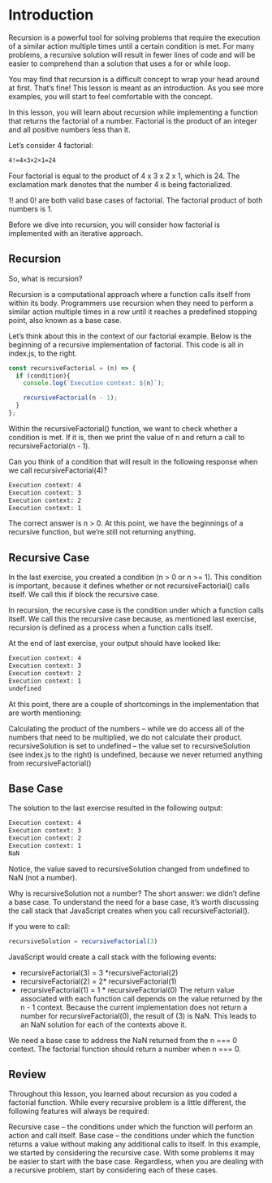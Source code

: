 # Introduction

Recursion is a powerful tool for solving problems that require the execution of a similar action multiple times until a certain condition is met. For many problems, a recursive solution will result in fewer lines of code and will be easier to comprehend than a solution that uses a for or while loop.

You may find that recursion is a difficult concept to wrap your head around at first. That’s fine! This lesson is meant as an introduction. As you see more examples, you will start to feel comfortable with the concept.

In this lesson, you will learn about recursion while implementing a function that returns the factorial of a number. Factorial is the product of an integer and all positive numbers less than it.

Let’s consider 4 factorial:

```txt
4!=4×3×2×1=24
```

Four factorial is equal to the product of 4 x 3 x 2 x 1, which is 24. The exclamation mark denotes that the number 4 is being factorialized.

1! and 0! are both valid base cases of factorial. The factorial product of both numbers is 1.

Before we dive into recursion, you will consider how factorial is implemented with an iterative approach.

## Recursion

So, what is recursion?

Recursion is a computational approach where a function calls itself from within its body. Programmers use recursion when they need to perform a similar action multiple times in a row until it reaches a predefined stopping point, also known as a base case.

Let’s think about this in the context of our factorial example. Below is the beginning of a recursive implementation of factorial. This code is all in index.js, to the right.

```js
const recursiveFactorial = (n) => {
  if (condition){
    console.log(`Execution context: ${n}`);

    recursiveFactorial(n - 1);
  }
};
```

Within the recursiveFactorial() function, we want to check whether a condition is met. If it is, then we print the value of n and return a call to recursiveFactorial(n - 1).

Can you think of a condition that will result in the following response when we call recursiveFactorial(4)?

```txt
Execution context: 4
Execution context: 3
Execution context: 2
Execution context: 1
```

The correct answer is n > 0. At this point, we have the beginnings of a recursive function, but we’re still not returning anything.

## Recursive Case

In the last exercise, you created a condition (n > 0 or n >= 1). This condition is important, because it defines whether or not recursiveFactorial() calls itself. We call this if block the recursive case.

In recursion, the recursive case is the condition under which a function calls itself. We call this the recursive case because, as mentioned last exercise, recursion is defined as a process when a function calls itself.

At the end of last exercise, your output should have looked like:

```txt
Execution context: 4
Execution context: 3
Execution context: 2
Execution context: 1
undefined
```

At this point, there are a couple of shortcomings in the implementation that are worth mentioning:

Calculating the product of the numbers – while we do access all of the numbers that need to be multiplied, we do not calculate their product.
recursiveSolution is set to undefined – the value set to recursiveSolution (see index.js to the right) is undefined, because we never returned anything from recursiveFactorial()

## Base Case

The solution to the last exercise resulted in the following output:

```txt
Execution context: 4
Execution context: 3
Execution context: 2
Execution context: 1
NaN
```

Notice, the value saved to recursiveSolution changed from undefined to NaN (not a number).

Why is recursiveSolution not a number? The short answer: we didn’t define a base case. To understand the need for a base case, it’s worth discussing the call stack that JavaScript creates when you call recursiveFactorial().

If you were to call:

```js
recursiveSolution = recursiveFactorial(3)
```

JavaScript would create a call stack with the following events:

- recursiveFactorial(3) = 3 *recursiveFactorial(2)
- recursiveFactorial(2) = 2* recursiveFactorial(1)
- recursiveFactorial(1) = 1 * recursiveFactorial(0)
The return value associated with each function call depends on the value returned by the n - 1 context. Because the current implementation does not return a number for recursiveFactorial(0), the result of (3) is NaN. This leads to an NaN solution for each of the contexts above it.

We need a base case to address the NaN returned from the n === 0 context. The factorial function should return a number when n === 0.

## Review

Throughout this lesson, you learned about recursion as you coded a factorial function. While every recursive problem is a little different, the following features will always be required:

Recursive case – the conditions under which the function will perform an action and call itself.
Base case – the conditions under which the function returns a value without making any additional calls to itself.
In this example, we started by considering the recursive case. With some problems it may be easier to start with the base case. Regardless, when you are dealing with a recursive problem, start by considering each of these cases.
